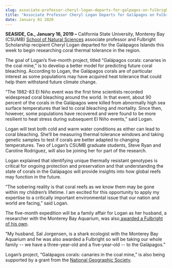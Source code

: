 ```yaml
---
slug: associate-professor-cheryl-logan-departs-for-galpagos-on-fulbright-award
title: "Associate Professor Cheryl Logan Departs for Galápagos on Fulbright Award"
date: January 01 2020
---
```


  
<p>
  <b>SEASIDE, Ca., January 16, 2019 –</b> California State University, Monterey
  Bay (CSUMB)
  <a href="https://csumb.edu/naturalsciences">School of Natural Sciences</a>
  associate professor and Fulbright Scholarship recipient Cheryl Logan departed
  for the Galápagos Islands this week to begin researching coral thermal
  tolerance in the region.
</p>
<p>
  The goal of Logan’s five-month project, titled “Galápagos corals: canaries in
  the coal mine,” is to develop a better model for predicting future coral
  bleaching. According to Logan, the Galápagos corals are of particular interest
  as some populations may have acquired heat tolerance that could help them
  withstand future climate change.
</p>
<p>
  “The 1982-83 El Niño event was the first time scientists recorded widespread
  coral bleaching around the world. In that event, about 90 percent of the
  corals in the Galápagos were killed from abnormally high sea surface
  temperatures that led to coral bleaching and mortality. Since then, however,
  some populations have recovered and were found to be more resilient to heat
  stress during subsequent El Niño events,” said Logan.
</p>
<p>
  Logan will test both cold and warm water conditions as either can lead to
  coral bleaching. She’ll be measuring thermal tolerance windows and taking
  genetic samples to test if corals are better adapted to changing temperatures.
  Two of Logan’s CSUMB graduate students, Steve Ryan and Caroline Rodriguez,
  will also be joining her for part of the research.
</p>
<p>
  Logan explained that identifying unique thermally resistant genotypes is
  critical for ongoing protection and preservation and that understanding the
  state of corals in the Galápagos will provide insights into how global reefs
  may function in the future.
</p>
<p>
  “The sobering reality is that coral reefs as we know them may be gone within
  my children’s lifetime. I am excited for this opportunity to apply my
  expertise to a critically important environmental issue that our nation and
  world are facing,” said Logan.
</p>
<p>
  The five-month expedition will be a family affair for Logan as her husband, a
  researcher with the Monterey Bay Aquarium, was also<a
    href="https://newsroom.montereybayaquarium.org/press/monterey-bay-aquarium-shark-researcher-awarded-fulbright-fellowship-to-study-sharks-rays-in-galapagos"
  >
    awarded a Fulbright of his own</a
  >.
</p>
<p>
  “My husband, Sal Jorgensen, is a shark ecologist with the Monterey Bay
  Aquarium and he was also awarded a Fulbright so will be taking our whole
  family -- we have a three-year-old and a five-year-old -- to the Galápagos.”
</p>
<p>
  Logan’s project, “Galápagos corals: canaries in the coal mine,” is also being
  supported by a grant from the
  <a href="https://www.nationalgeographic.org/">National Geographic Society</a>.
</p>
 
